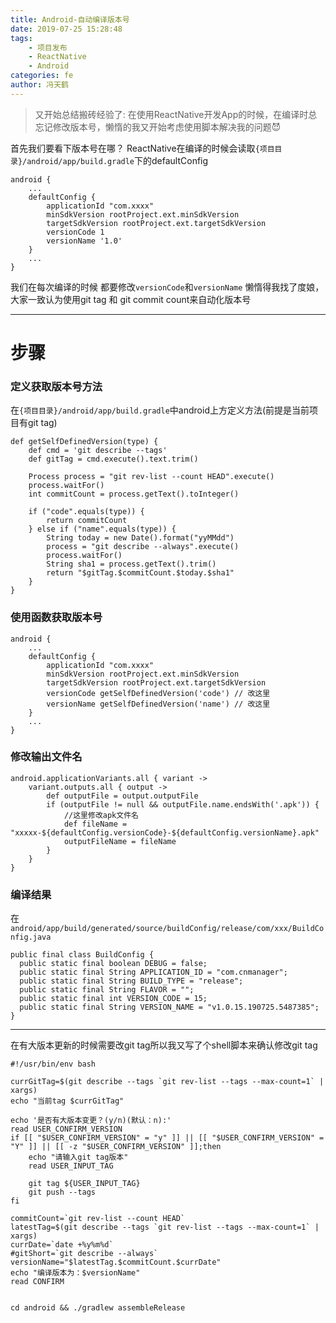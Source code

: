 ```yaml
---
title: Android-自动编译版本号
date: 2019-07-25 15:28:48
tags:
    - 项目发布
    - ReactNative
    - Android
categories: fe
author: 冯天鹤
---
```

> 又开始总结搬砖经验了:
> 在使用ReactNative开发App的时候，在编译时总忘记修改版本号，懒惰的我又开始考虑使用脚本解决我的问题😈

首先我们要看下版本号在哪？
ReactNative在编译的时候会读取`{项目目录}/android/app/build.gradle`下的defaultConfig
```
android {
    ...
    defaultConfig {
        applicationId "com.xxxx"
        minSdkVersion rootProject.ext.minSdkVersion
        targetSdkVersion rootProject.ext.targetSdkVersion
        versionCode 1
        versionName '1.0'
    }
    ...
}
```
我们在每次编译的时候 都要修改`versionCode`和`versionName`
懒惰得我找了度娘，大家一致认为使用git tag 和 git commit count来自动化版本号

***
# 步骤
### 定义获取版本号方法
在`{项目目录}/android/app/build.gradle`中android上方定义方法(前提是当前项目有git tag)
```
def getSelfDefinedVersion(type) {
    def cmd = 'git describe --tags'
    def gitTag = cmd.execute().text.trim()

    Process process = "git rev-list --count HEAD".execute()
    process.waitFor()
    int commitCount = process.getText().toInteger()

    if ("code".equals(type)) {
        return commitCount
    } else if ("name".equals(type)) {
        String today = new Date().format("yyMMdd")
        process = "git describe --always".execute()
        process.waitFor()
        String sha1 = process.getText().trim()
        return "$gitTag.$commitCount.$today.$sha1"
    }
}
```

### 使用函数获取版本号
```
android {
    ...
    defaultConfig {
        applicationId "com.xxxx"
        minSdkVersion rootProject.ext.minSdkVersion
        targetSdkVersion rootProject.ext.targetSdkVersion
        versionCode getSelfDefinedVersion('code') // 改这里
        versionName getSelfDefinedVersion('name') // 改这里
    }
    ...
}
```

### 修改输出文件名
```
android.applicationVariants.all { variant ->
    variant.outputs.all { output ->
        def outputFile = output.outputFile
        if (outputFile != null && outputFile.name.endsWith('.apk')) {
            //这里修改apk文件名
            def fileName = "xxxxx-${defaultConfig.versionCode}-${defaultConfig.versionName}.apk"
            outputFileName = fileName
        }
    }
}
```

### 编译结果
在`android/app/build/generated/source/buildConfig/release/com/xxx/BuildConfig.java`
```
public final class BuildConfig {
  public static final boolean DEBUG = false;
  public static final String APPLICATION_ID = "com.cnmanager";
  public static final String BUILD_TYPE = "release";
  public static final String FLAVOR = "";
  public static final int VERSION_CODE = 15;
  public static final String VERSION_NAME = "v1.0.15.190725.5487385";
}
```
***
在有大版本更新的时候需要改git tag所以我又写了个shell脚本来确认修改git tag
```
#!/usr/bin/env bash

currGitTag=$(git describe --tags `git rev-list --tags --max-count=1` | xargs)
echo "当前tag $currGitTag"

echo '是否有大版本变更？(y/n)(默认：n):'
read USER_CONFIRM_VERSION
if [[ "$USER_CONFIRM_VERSION" = "y" ]] || [[ "$USER_CONFIRM_VERSION" = "Y" ]] || [[ -z "$USER_CONFIRM_VERSION" ]];then
    echo "请输入git tag版本"
    read USER_INPUT_TAG

    git tag ${USER_INPUT_TAG}
    git push --tags
fi

commitCount=`git rev-list --count HEAD`
latestTag=$(git describe --tags `git rev-list --tags --max-count=1` | xargs)
currDate=`date +%y%m%d`
#gitShort=`git describe --always`
versionName="$latestTag.$commitCount.$currDate"
echo "编译版本为：$versionName"
read CONFIRM


cd android && ./gradlew assembleRelease
```